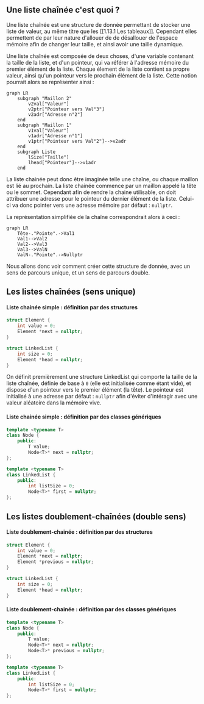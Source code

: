 ## Une liste chaînée c'est quoi ?

Une liste chaînée est une structure de donnée permettant de stocker une liste de valeur, au même titre que les [[1.13.1 Les tableaux]]. Cependant elles permettent de par leur nature d'allouer de de désallouer de l'espace mémoire afin de changer leur taille, et ainsi avoir une taille dynamique.

Une liste chaînée est composée de deux choses, d'une variable contenant la taille de la liste, et d'un pointeur, qui va référer à l'adresse mémoire du premier élément de la liste. 
Chaque élement de la liste contient sa propre valeur, ainsi qu'un pointeur vers le prochain élément de la liste. Cette notion pourrait alors se représenter ainsi : 

```mermaid
graph LR
	subgraph "Maillon 2"
		v2val["Valeur"]
		v2ptr["Pointeur vers Val°3"]
		v2adr["Adresse n°2"]
	end
	subgraph "Maillon 1"
		v1val["Valeur"]
		v1adr["Adresse n°1"]
		v1ptr["Pointeur vers Val°2"]-->v2adr
	end
	subgraph Liste
		lSize["Taille"]
		lhead["Pointeur"]-->v1adr
	end
```

La liste chainée peut donc être imaginée telle une chaîne, ou chaque maillon est lié au prochain. La liste chainée commence par un maillon appelé la tête ou le sommet. Cependant afin de rendre la chaine utilisable, on doit attribuer une adresse pour le pointeur du dernier élément de la liste. Celui-ci va donc pointer vers une adresse mémoire par défaut : `nullptr`.

La représentation simplifiée de la chaîne correspondrait alors à ceci  :

```mermaid
graph LR
	Tête-."Pointe".->Val1
	Val1-->Val2
	Val2-->Val3
	Val3-->ValN
	ValN-."Pointe".->Nullptr
```


Nous allons donc voir comment créer cette structure de donnée, avec un sens de parcours unique, et un sens de parcours double.

## Les listes chaînées (sens unique)

#### Liste chainée simple : définition par des structures

```cpp
struct Element {
	int value = 0;
	Element *next = nullptr; 
}

struct LinkedList {
	int size = 0;
	Element *head = nullptr; 
}
```

On définit premièrement une structure LinkedList qui comporte la taille de la liste chaînée, définie de base à `0` (elle est initialisée comme étant vide), et dispose d'un pointeur vers le premier élément (la tête). Le pointeur est initialisé à une adresse par défaut : `nullptr` afin d'éviter d'intéragir avec une valeur aléatoire dans la mémoire vive.

#### Liste chainée simple : définition par des classes génériques

```cpp
template <typename T>
class Node {
    public:
        T value;
        Node<T>* next = nullptr;
};

template <typename T>
class LinkedList {
    public:
        int listSize = 0;
        Node<T>* first = nullptr;
};
```

## Les listes doublement-chaînées (double sens) 

#### Liste doublement-chainée : définition par des structures

```cpp
struct Element {
	int value = 0;
	Element *next = nullptr;
	Element *previous = nullptr;
}

struct LinkedList {
	int size = 0;
	Element *head = nullptr; 
}
```

#### Liste doublement-chainée : définition par des classes génériques

```cpp
template <typename T>
class Node {
    public:
        T value;
        Node<T>* next = nullptr;
        Node<T>* previous = nullptr;
};

template <typename T>
class LinkedList {
    public:
        int listSize = 0;
        Node<T>* first = nullptr;
};
```